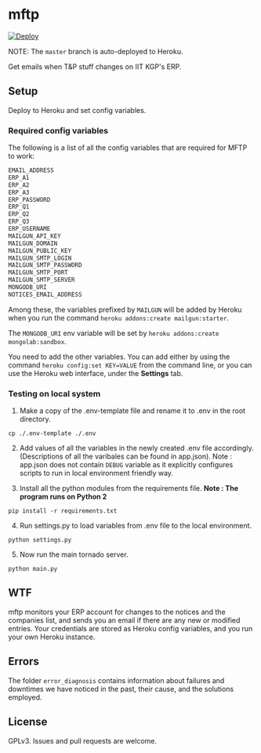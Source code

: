 # mftp

[![Deploy](https://www.herokucdn.com/deploy/button.svg)](https://heroku.com/deploy)

NOTE: The `master` branch is auto-deployed to Heroku.

Get emails when T&P stuff changes on IIT KGP's ERP.

## Setup

Deploy to Heroku and set config variables.

### Required config variables

The following is a list of all the config variables that are required for MFTP
to work:

```sh
EMAIL_ADDRESS
ERP_A1
ERP_A2
ERP_A3
ERP_PASSWORD
ERP_Q1
ERP_Q2
ERP_Q3
ERP_USERNAME
MAILGUN_API_KEY
MAILGUN_DOMAIN
MAILGUN_PUBLIC_KEY
MAILGUN_SMTP_LOGIN
MAILGUN_SMTP_PASSWORD
MAILGUN_SMTP_PORT
MAILGUN_SMTP_SERVER
MONGODB_URI
NOTICES_EMAIL_ADDRESS
```

Among these, the variables prefixed by `MAILGUN` will be added by Heroku when
you run the command `heroku addons:create mailgun:starter`.

The `MONGODB_URI` env variable will be set by `heroku addons:create
mongolab:sandbox`.

You need to add the other variables. You can add either by using the command
`heroku config:set KEY=VALUE` from the command line, or you can use the Heroku
web interface, under the **Settings** tab.

### Testing on local system

1. Make a copy of the .env-template file and rename it to .env in the root directory.

`cp ./.env-template ./.env`

2. Add values of all the variables in the newly created .env file accordingly. (Descriptions of all the varibales can be found in app.json).
Note : app.json does not contain `DEBUG` variable as it explicitly configures scripts to run in local environment friendly way.

3. Install all the python modules from the requirements file. **Note : The program runs on Python 2**

`pip install -r requirements.txt`

4. Run settings.py to load variables from .env file to the local environment.

`python settings.py`

5. Now run the main tornado server.

`python main.py`

## WTF

mftp monitors your ERP account for changes to the notices and the companies list, and sends you an email if there are any new or modified entries. Your credentials are stored as Heroku config variables, and you run your own Heroku instance.

## Errors

The folder `error_diagnosis` contains information about failures and downtimes we have noticed in the past, their cause, and the solutions employed.

## License

GPLv3. Issues and pull requests are welcome.
